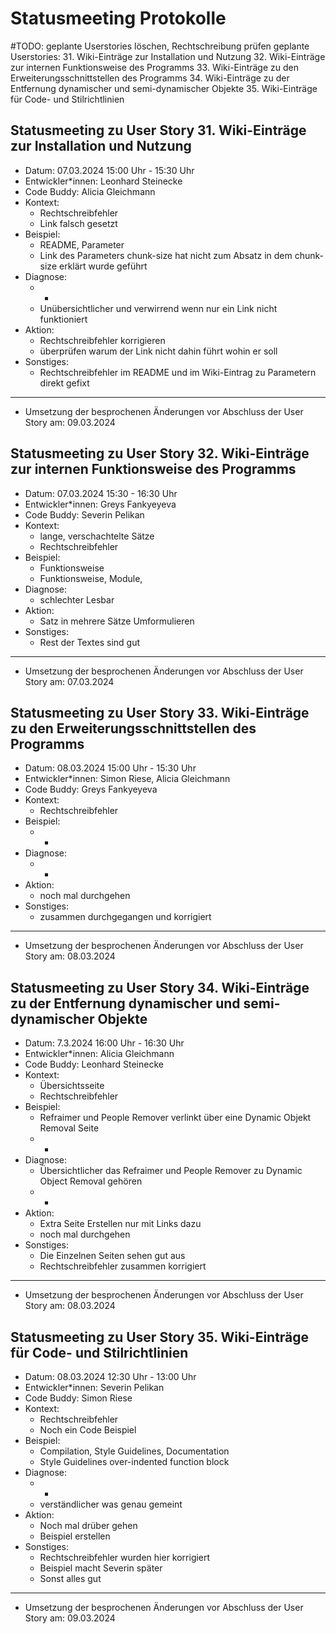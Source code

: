 # Statusmeeting Protokolle

#TODO: geplante Userstories löschen, Rechtschreibung prüfen
geplante Userstories:
31. Wiki-Einträge zur Installation und Nutzung
32. Wiki-Einträge zur internen Funktionsweise des Programms
33. Wiki-Einträge zu den Erweiterungsschnittstellen des Programms
34. Wiki-Einträge zu der Entfernung dynamischer und semi-dynamischer Objekte
35. Wiki-Einträge für Code- und Stilrichtlinien

## Statusmeeting zu User Story 31. Wiki-Einträge zur Installation und Nutzung 
- Datum: 07.03.2024 15:00 Uhr - 15:30 Uhr
- Entwickler\*innen: Leonhard Steinecke
- Code Buddy: Alicia Gleichmann
- Kontext:
	- Rechtschreibfehler
	- Link falsch gesetzt
- Beispiel: 
	- README, Parameter
	- Link des Parameters chunk-size hat nicht zum Absatz in dem chunk-size erklärt wurde geführt
- Diagnose:
	- -
	- Unübersichtlicher und verwirrend wenn nur ein Link nicht funktioniert
- Aktion: 
	- Rechtschreibfehler korrigieren
	- überprüfen warum der Link nicht dahin führt wohin er soll
- Sonstiges:
	- Rechtschreibfehler im README und im Wiki-Eintrag zu Parametern direkt gefixt
---
- Umsetzung der besprochenen Änderungen vor Abschluss der User Story am: 09.03.2024

## Statusmeeting zu User Story 32. Wiki-Einträge zur internen Funktionsweise des Programms
- Datum: 07.03.2024 15:30 - 16:30 Uhr
- Entwickler\*innen: Greys Fankyeyeva
- Code Buddy: Severin Pelikan
- Kontext:
	- lange, verschachtelte Sätze
	- Rechtschreibfehler
- Beispiel:
	- Funktionsweise
	- Funktionsweise, Module, 
- Diagnose:
	- schlechter Lesbar
- Aktion:
	- Satz in mehrere Sätze Umformulieren
- Sonstiges:
	- Rest der Textes sind gut 
---
- Umsetzung der besprochenen Änderungen vor Abschluss der User Story am: 07.03.2024

## Statusmeeting zu User Story 33. Wiki-Einträge zu den Erweiterungsschnittstellen des Programms
- Datum: 08.03.2024 15:00 Uhr - 15:30 Uhr
- Entwickler\*innen: Simon Riese, Alicia Gleichmann
- Code Buddy: Greys Fankyeyeva
- Kontext: 
	- Rechtschreibfehler
- Beispiel:
	- -
- Diagnose:
	- -
- Aktion:
	- noch mal durchgehen
- Sonstiges:
	- zusammen durchgegangen und korrigiert
---
- Umsetzung der besprochenen Änderungen vor Abschluss der User Story am: 08.03.2024

## Statusmeeting zu User Story 34. Wiki-Einträge zu der Entfernung dynamischer und semi-dynamischer Objekte
- Datum: 7.3.2024 16:00 Uhr - 16:30 Uhr
- Entwickler\*innen: Alicia Gleichmann
- Code Buddy: Leonhard Steinecke
- Kontext: 
	- Übersichtsseite
	- Rechtschreibfehler
- Beispiel:
	- Refraimer und People Remover verlinkt über eine Dynamic Objekt Removal Seite
	- -
- Diagnose: 
	- Übersichtlicher das Refraimer und People Remover zu Dynamic Object Removal gehören
	- -
- Aktion:
	- Extra Seite Erstellen nur mit Links dazu
	- noch mal durchgehen
- Sonstiges:
	- Die Einzelnen Seiten sehen gut aus
	- Rechtschreibfehler zusammen korrigiert
---
- Umsetzung der besprochenen Änderungen vor Abschluss der User Story am: 08.03.2024

## Statusmeeting zu User Story 35. Wiki-Einträge für Code- und Stilrichtlinien
- Datum: 08.03.2024 12:30 Uhr - 13:00 Uhr
- Entwickler\*innen: Severin Pelikan
- Code Buddy: Simon Riese
- Kontext:
	- Rechtschreibfehler
	- Noch ein Code Beispiel 
- Beispiel:
	- Compilation, Style Guidelines, Documentation
	- Style Guidelines over-indented function block
- Diagnose:
	- -
	- verständlicher was genau gemeint
- Aktion:
	- Noch mal drüber gehen
	- Beispiel erstellen
- Sonstiges:
	- Rechtschreibfehler wurden hier korrigiert
	- Beispiel macht Severin später
	- Sonst alles gut
---
- Umsetzung der besprochenen Änderungen vor Abschluss der User Story am: 09.03.2024

